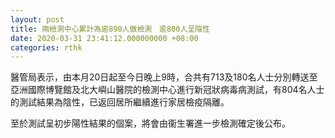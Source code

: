 ```yaml
---
layout: post
title: 兩檢測中心累計為逾890人做檢測　逾800人呈陰性
date: 2020-03-31 23:41:12.000000000 +08:00
categories: rthk
---
```


醫管局表示，由本月20日起至今日晚上9時，合共有713及180名人士分別轉送至亞洲國際博覽館及北大嶼山醫院的檢測中心進行新冠狀病毒病測試，有804名人士的測試結果為陰性，已返回居所繼續進行家居檢疫隔離。

至於測試呈初步陽性結果的個案，將會由衞生署進一步檢測確定後公布。
